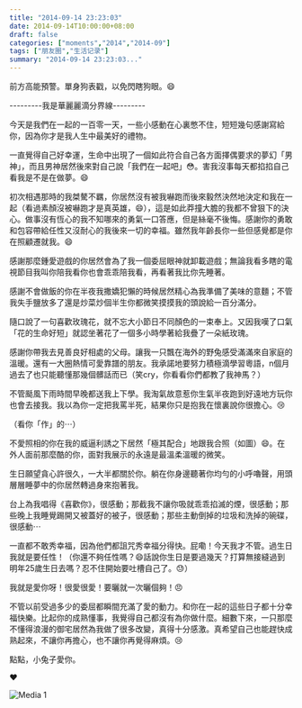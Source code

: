 ```yaml
---
title: "2014-09-14 23:23:03"
date: 2014-09-14T10:00:00+08:00
draft: false
categories: ["moments","2014","2014-09"]
tags: ["朋友圈","生活记录"]
summary: "2014-09-14 23:23:03..."
---
```


前方高能預警。單身狗表戳，以免閃瞎狗眼。😄

---------我是華麗麗滴分界線---------

今天是我們在一起的一百零一天，一些小感動在心裏憋不住，短短幾句感謝寫給你，因為你才是我人生中最美好的禮物。

一直覺得自己好幸運，生命中出現了一個如此符合自己各方面擇偶要求的夢幻「男神」，而且男神居然後來對自己說「我們在一起吧」😳。害我沒事每天都掐掐自己看我是不是在做夢。😄

初次相遇那時的我桀驁不羈，你居然沒有被我嚇跑而後來毅然決然地決定和我在一起（看過素顏沒被嚇跑才是真英雄，😄），這是如此莽撞大膽的我都不曾狠下的決心。做事沒有恆心的我不知哪來的勇氣一口答應，但是絲毫不後悔。感謝你的勇敢和包容帶給任性又沒耐心的我後來一切的幸福。雖然我年齡長你一些但感覺都是你在照顧遷就我。😄

感謝那麼鍾愛遊戲的你居然會為了我一個委屈眼神就卸載遊戲；無論我看多瞎的電視節目我叫你陪我看你也會乖乖陪我看，再看著我比你先睡著。

感謝不會做飯的你在半夜我撒嬌犯懶的時候居然精心為我準備了美味的意麵；不管我失手鹽放多了還是炒菜炒個半生你都微笑摸摸我的頭說給一百分滿分。

隨口說了一句喜歡玫瑰花，就不忘大小節日不同顏色的一束奉上。又因我嘆了口氣「花的生命好短」就認坐著花了一個多小時學著給我疊了一朵紙玫瑰。

感謝你帶我去見善良好相處的父母。讓我一只飄在海外的野兔感受滿滿來自家庭的溫暖。還有一大圈熱情可愛靠譜的朋友。我承諾地要努力積極滴學習粵語，n個月過去了也只能聽懂那幾個髒話而已（笑cry，你看看你們都教了我神馬？）

不管颳風下雨時間早晚都送我上下學。我淘氣故意惹你生氣半夜跑到好遠地方玩你也會去接我。我以為你一定把我罵半死，結果你只是抱我在懷裏說你很擔心。😢

（看你「作」的⋯）

不愛照相的你在我的威逼利誘之下居然「極其配合」地跟我合照（如圖）😄。在外人面前那麼酷的你，面對我展示的永遠是最溫柔溫暖的微笑。

生日願望貪心許很久，一大半都關於你。躺在你身邊聽著你均勻的小呼嚕聲，用頭層層睡夢中的你居然轉過身來抱著我。

台上為我唱得《喜歡你》，很感動；那截我不讓你吸就乖乖掐滅的煙，很感動；那些晚上我睡覺踢開又被蓋好的被子，很感動；那些主動倒掉的垃圾和洗掉的碗碟，很感動⋯

一直都不敢秀幸福，因為他們都詛咒秀幸福分得快。屁嘞！今天我才不管。過生日我就是要任性！（你還不夠任性嗎？😄話說你生日是要過幾天？打算無接縫過到明年25歲生日去嗎？忍不住開始要吐槽自己了。😓）

我就是愛你呀！很愛很愛！要曬就一次曬個夠！😠

不管以前受過多少的委屈都瞬間充滿了愛的動力。和你在一起的這些日子都十分幸福快樂。比起你的成熟懂事，我覺得自己都沒有為你做什麼。細數下來，一只那麼不懂得浪漫的御宅居然為我做了很多改變，真得十分感激。真希望自己也能趕快成熟起來，不讓你再擔心，也不讓你再覺得麻煩。😢

點點，小兔子愛你。

❤️

![Media 1](/Moments/photos/2014-09-14/201409142323030.jpg)

